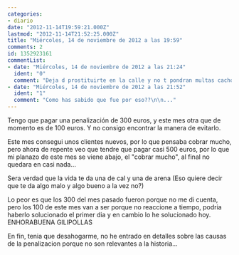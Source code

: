 ```yaml
---
categories:
- diario
date: "2012-11-14T19:59:21.000Z"
lastmod: "2012-11-14T21:52:25.000Z"
title: "Miércoles, 14 de noviembre de 2012 a las 19:59"
comments: 2
id: 1352923161
commentList:
- date: "Miércoles, 14 de noviembre de 2012 a las 21:24"
  ident: "0"
  comment: "Deja d prostituirte en la calle y no t pondran multas cacho zorra xD"
- date: "Miércoles, 14 de noviembre de 2012 a las 21:52"
  ident: "1"
  comment: "Como has sabido que fue por eso??\n\n..."
---
```


Tengo que pagar una penalización de 300 euros, y este mes otra que de momento es de 100 euros. Y no consigo encontrar la manera de evitarlo.  
  
Este mes consegui unos clientes nuevos, por lo que pensaba cobrar mucho, pero ahora de repente veo que tendre que pagar casi 500 euros, por lo que mi planazo de este mes se viene abajo, el "cobrar mucho", al final no quedara en casi nada...  
  
Sera verdad que la vida te da una de cal y una de arena (Eso quiere decir que te da algo malo y algo bueno a la vez no?)  
  
Lo peor es que los 300 del mes pasado fueron porque no me di cuenta, pero los 100 de este mes van a ser porque no reaccione a tiempo, podria haberlo solucionado el primer dia y en cambio lo he solucionado hoy. ENHORABUENA GILIPOLLAS  
  
En fin, tenia que desahogarme, no he entrado en detalles sobre las causas de la penalizacion porque no son relevantes a la historia...